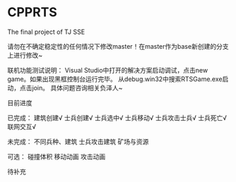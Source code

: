 # CPPRTS
The final project of TJ SSE

请勿在不确定稳定性的任何情况下修改master！在master作为base新创建的分支上进行修改~

联机功能测试说明：
Visual Studio中打开的解决方案启动调试，点击new game。如果出现黑框控制台运行完毕。
从debug.win32中搜索RTSGame.exe启动，点击join。
具体问题咨询相关负泽人~

目前进度

已完成：
建筑创建√
士兵创建√
士兵选中√
士兵移动√
士兵攻击士兵√
士兵死亡√
联网交互√

未完成：
不同兵种、建筑
士兵攻击建筑
矿场与资源

可选：
碰撞体积
移动动画
攻击动画

待补充
